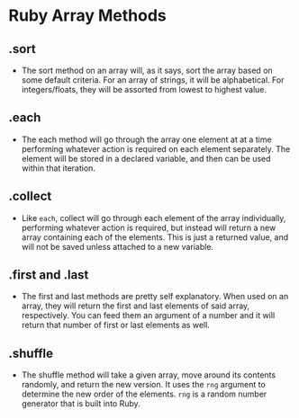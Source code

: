 # Ruby Array Methods

## .sort
* The sort method on an array will, as it says, sort the array based on some default criteria. For an array of strings, it will be alphabetical. For integers/floats, they will be assorted from lowest to highest value.

## .each
* The each method will go through the array one element at at a time performing whatever action is required on each element separately. The element will be stored in a declared variable, and then can be used within that iteration.

## .collect
* Like `each`, collect will go through each element of the array individually, performing whatever action is required, but instead will return a new array containing each of the elements. This is just a returned value, and will not be saved unless attached to a new variable.

## .first and .last
* The first and last methods are pretty self explanatory. When used on an array, they will return the first and last elements of said array, respectively. You can feed them an argument of a number and it will return that number of first or last elements as well.

## .shuffle
* The shuffle method will take a given array, move around its contents randomly, and return the new version. It uses the `rng` argument to determine the new order of the elements. `rng` is a random number generator that is built into Ruby.
